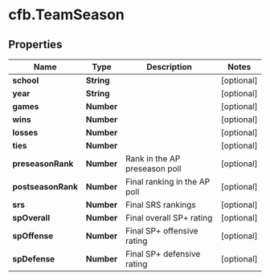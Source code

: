 # cfb.TeamSeason

## Properties
Name | Type | Description | Notes
------------ | ------------- | ------------- | -------------
**school** | **String** |  | [optional] 
**year** | **String** |  | [optional] 
**games** | **Number** |  | [optional] 
**wins** | **Number** |  | [optional] 
**losses** | **Number** |  | [optional] 
**ties** | **Number** |  | [optional] 
**preseasonRank** | **Number** | Rank in the AP preseason poll | [optional] 
**postseasonRank** | **Number** | Final ranking in the AP poll | [optional] 
**srs** | **Number** | Final SRS rankings | [optional] 
**spOverall** | **Number** | Final overall SP+ rating | [optional] 
**spOffense** | **Number** | Final SP+ offensive rating | [optional] 
**spDefense** | **Number** | Final SP+ defensive rating | [optional] 


